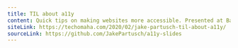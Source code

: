 ```yaml
---
title: TIL about a11y
content: Quick tips on making websites more accessible. Presented at Barcamp Omaha.
siteLink: https://techomaha.com/2020/02/jake-partusch-til-about-a11y/
sourceLink: https://github.com/JakePartusch/a11y-slides
---
```

